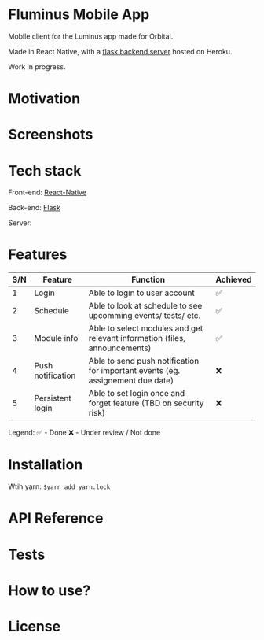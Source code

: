 # Fluminus Mobile App

Mobile client for the Luminus app made for Orbital. 

Made in React Native, with a [flask backend server](https://github.com/Orbital-2020-RS-25/pyfluminus-server) hosted on Heroku. 

Work in progress.

# Motivation

# Screenshots

# Tech stack

Front-end: [React-Native](https://reactnative.dev/ "React-Native")

Back-end: [Flask](https://flask.palletsprojects.com/en/1.1.x/ "Flask documentation")

Server: 

# Features
S/N |	Feature |	Function	| Achieved
--- | ------- | --------- | --------
1 | Login | Able to login to user account | ✅
2 | Schedule | Able to look at schedule to see upcomming events/ tests/ etc. | ✅
3 | Module info | Able to select modules and get relevant information (files, announcements) | ✅
4 | Push notification | Able to send push notification for important events (eg. assignement due date) | ❌
5 | Persistent login | Able to set login once and forget feature (TBD on security risk) | ❌

Legend:
✅ - Done
❌ - Under review / Not done

# Installation

Wtih yarn: `$yarn add yarn.lock`

# API Reference

# Tests

# How to use?

# License
